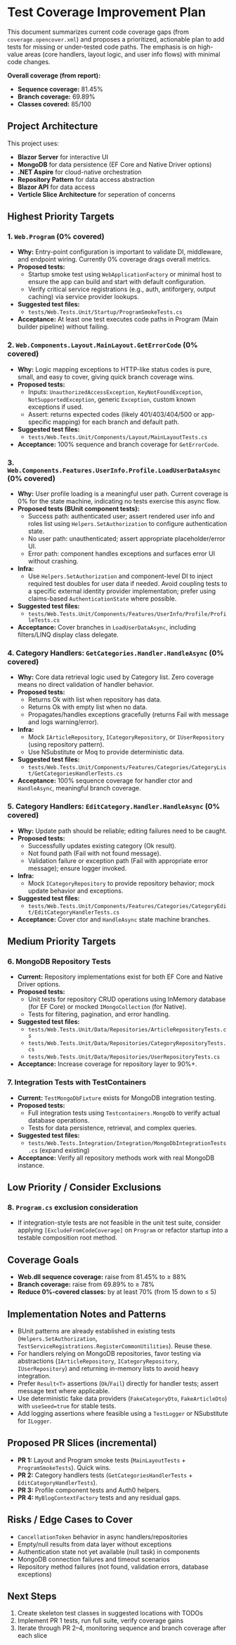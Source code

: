 # Test Coverage Improvement Plan

This document summarizes current code coverage gaps (from `coverage.opencover.xml`) and proposes a prioritized, actionable plan to add tests for missing or under-tested code paths. The emphasis is on high-value areas (core handlers, layout logic, and user info flows) with minimal code changes.

**Overall coverage (from report):**

- **Sequence coverage:** 81.45%
- **Branch coverage:** 69.89%
- **Classes covered:** 85/100

## Project Architecture

This project uses:

- **Blazor Server** for interactive UI
- **MongoDB** for data persistence (EF Core and Native Driver options)
- **.NET Aspire** for cloud-native orchestration
- **Repository Pattern** for data access abstraction
- **Blazor API** for data access
- **Verticle Slice Architecture** for seperation of concerns

## Highest Priority Targets

### 1. `Web.Program` (0% covered)

- **Why:** Entry-point configuration is important to validate DI, middleware, and endpoint wiring. Currently 0% coverage drags overall metrics.
- **Proposed tests:**
  - Startup smoke test using `WebApplicationFactory` or minimal host to ensure the app can build and start with default configuration.
  - Verify critical service registrations (e.g., auth, antiforgery, output caching) via service provider lookups.
- **Suggested test files:**
  - `tests/Web.Tests.Unit/Startup/ProgramSmokeTests.cs`
- **Acceptance:** At least one test executes code paths in Program (Main builder pipeline) without failing.

### 2. `Web.Components.Layout.MainLayout.GetErrorCode` (0% covered)

- **Why:** Logic mapping exceptions to HTTP-like status codes is pure, small, and easy to cover, giving quick branch coverage wins.
- **Proposed tests:**
  - Inputs: `UnauthorizedAccessException`, `KeyNotFoundException`, `NotSupportedException`, generic `Exception`, custom known exceptions if used.
  - Assert: returns expected codes (likely 401/403/404/500 or app-specific mapping) for each branch and default path.
- **Suggested test files:**
  - `tests/Web.Tests.Unit/Components/Layout/MainLayoutTests.cs`
- **Acceptance:** 100% sequence and branch coverage for `GetErrorCode`.

### 3. `Web.Components.Features.UserInfo.Profile.LoadUserDataAsync` (0% covered)

- **Why:** User profile loading is a meaningful user path. Current coverage is 0% for the state machine, indicating no tests exercise this async flow.
- **Proposed tests (BUnit component tests):**
  - Success path: authenticated user; assert rendered user info and roles list using `Helpers.SetAuthorization` to configure authentication state.
  - No user path: unauthenticated; assert appropriate placeholder/error UI.
  - Error path: component handles exceptions and surfaces error UI without crashing.
- **Infra:**
  - Use `Helpers.SetAuthorization` and component-level DI to inject required test doubles for user data if needed. Avoid coupling tests to a specific external identity provider implementation; prefer using claims-based `AuthenticationState` where possible.
- **Suggested test files:**
  - `tests/Web.Tests.Unit/Components/Features/UserInfo/Profile/ProfileTests.cs`
- **Acceptance:** Cover branches in `LoadUserDataAsync`, including filters/LINQ display class delegate.

### 4. Category Handlers: `GetCategories.Handler.HandleAsync` (0% covered)

- **Why:** Core data retrieval logic used by Category list. Zero coverage means no direct validation of handler behavior.
- **Proposed tests:**
  - Returns Ok with list when repository has data.
  - Returns Ok with empty list when no data.
  - Propagates/handles exceptions gracefully (returns Fail with message and logs warning/error).
- **Infra:**
  - Mock `IArticleRepository`, `ICategoryRepository`, or `IUserRepository` (using repository pattern).
  - Use NSubstitute or Moq to provide deterministic data.
- **Suggested test files:**
  - `tests/Web.Tests.Unit/Components/Features/Categories/CategoryList/GetCategoriesHandlerTests.cs`
- **Acceptance:** 100% sequence coverage for handler ctor and `HandleAsync`, meaningful branch coverage.

### 5. Category Handlers: `EditCategory.Handler.HandleAsync` (0% covered)

- **Why:** Update path should be reliable; editing failures need to be caught.
- **Proposed tests:**
  - Successfully updates existing category (Ok result).
  - Not found path (Fail with not found message).
  - Validation failure or exception path (Fail with appropriate error message); ensure logger invoked.
- **Infra:**
  - Mock `ICategoryRepository` to provide repository behavior; mock update behavior and exceptions.
- **Suggested test files:**
  - `tests/Web.Tests.Unit/Components/Features/Categories/CategoryEdit/EditCategoryHandlerTests.cs`
- **Acceptance:** Cover ctor and `HandleAsync` state machine branches.

## Medium Priority Targets

### 6. MongoDB Repository Tests

- **Current:** Repository implementations exist for both EF Core and Native Driver options.
- **Proposed tests:**
  - Unit tests for repository CRUD operations using InMemory database (for EF Core) or mocked `IMongoCollection` (for Native).
  - Tests for filtering, pagination, and error handling.
- **Suggested test files:**
  - `tests/Web.Tests.Unit/Data/Repositories/ArticleRepositoryTests.cs`
  - `tests/Web.Tests.Unit/Data/Repositories/CategoryRepositoryTests.cs`
  - `tests/Web.Tests.Unit/Data/Repositories/UserRepositoryTests.cs`
- **Acceptance:** Increase coverage for repository layer to 90%+.

### 7. Integration Tests with TestContainers

- **Current:** `TestMongoDbFixture` exists for MongoDB integration testing.
- **Proposed tests:**
  - Full integration tests using `Testcontainers.MongoDb` to verify actual database operations.
  - Tests for data persistence, retrieval, and complex queries.
- **Suggested test files:**
  - `tests/Web.Tests.Integration/Integration/MongoDbIntegrationTests.cs` (expand existing)
- **Acceptance:** Verify all repository methods work with real MongoDB instance.

## Low Priority / Consider Exclusions

### 8. `Program.cs` exclusion consideration

- If integration-style tests are not feasible in the unit test suite, consider applying `[ExcludeFromCodeCoverage]` on `Program` or refactor startup into a testable composition root method.

## Coverage Goals

- **Web.dll sequence coverage:** raise from 81.45% to ≥ 88%
- **Branch coverage:** raise from 69.89% to ≥ 78%
- **Reduce 0%-covered classes:** by at least 70% (from 15 down to ≤ 5)

## Implementation Notes and Patterns

- BUnit patterns are already established in existing tests (`Helpers.SetAuthorization`, `TestServiceRegistrations.RegisterCommonUtilities`). Reuse these.
- For handlers relying on MongoDB repositories, favor testing via abstractions (`IArticleRepository`, `ICategoryRepository`, `IUserRepository`) and returning in-memory lists to avoid heavy integration.
- Prefer `Result<T>` assertions (`Ok`/`Fail`) directly for handler tests; assert message text where applicable.
- Use deterministic fake data providers (`FakeCategoryDto`, `FakeArticleDto`) with `useSeed=true` for stable tests.
- Add logging assertions where feasible using a `TestLogger` or NSubstitute for `ILogger`.

## Proposed PR Slices (incremental)

- **PR 1:** Layout and Program smoke tests (`MainLayoutTests` + `ProgramSmokeTests`). Quick wins.
- **PR 2:** Category handlers tests (`GetCategoriesHandlerTests` + `EditCategoryHandlerTests`).
- **PR 3:** Profile component tests and Auth0 helpers.
- **PR 4:** `MyBlogContextFactory` tests and any residual gaps.

## Risks / Edge Cases to Cover

- `CancellationToken` behavior in async handlers/repositories
- Empty/null results from data layer without exceptions
- Authentication state not yet available (null task) in components
- MongoDB connection failures and timeout scenarios
- Repository method failures (not found, validation errors, database exceptions)

## Next Steps

1. Create skeleton test classes in suggested locations with TODOs
2. Implement PR 1 tests, run full suite, verify coverage gains
3. Iterate through PR 2–4, monitoring sequence and branch coverage after each slice
